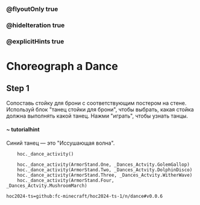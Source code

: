 ### @flyoutOnly true
### @hideIteration true
### @explicitHints true

# Choreograph a Dance

## Step 1
Сопоставь стойку для брони с соответствующим постером на стене. Используй блок "танец стойки для брони", чтобы выбрать, какая стойка должна выполнять какой танец. Нажми "играть", чтобы узнать танцы.

#### ~ tutorialhint
Синий танец — это "Иссушающая волна".

```ghost
    hoc._dance_activity()
```
```template
    hoc._dance_activity(ArmorStand.One, _Dances_Actvity.GolemGallop)
    hoc._dance_activity(ArmorStand.Two, _Dances_Actvity.DolphinDisco)
    hoc._dance_activity(ArmorStand.Three, _Dances_Actvity.WitherWave)
    hoc._dance_activity(ArmorStand.Four, _Dances_Actvity.MushroomMarch)
```

```package
hoc2024-ts=github:fc-minecraft/hoc2024-ts-1/n/dance#v0.0.6
```